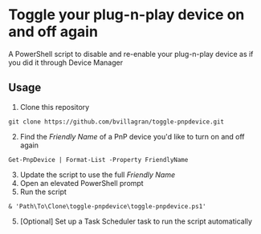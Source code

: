 # Toggle your plug-n-play device on and off again
A PowerShell script to disable and re-enable your plug-n-play device as if you did it through Device Manager

## Usage

  1. Clone this repository

    git clone https://github.com/bvillagran/toggle-pnpdevice.git

  2. Find the *Friendly Name* of a PnP device you'd like to turn on and off again

    Get-PnpDevice | Format-List -Property FriendlyName

  3. Update the script to use the full *Friendly Name*
  3. Open an elevated PowerShell prompt
  4. Run the script

    & 'Path\To\Clone\toggle-pnpdevice\toggle-pnpdevice.ps1'

  5. [Optional] Set up a Task Scheduler task to run the script automatically
